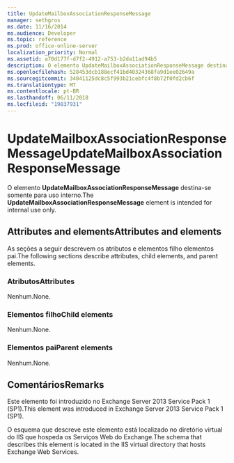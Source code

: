 ```yaml
---
title: UpdateMailboxAssociationResponseMessage
manager: sethgros
ms.date: 11/16/2014
ms.audience: Developer
ms.topic: reference
ms.prod: office-online-server
localization_priority: Normal
ms.assetid: a70d177f-d7f2-4912-a753-b2da11ad94b5
description: O elemento UpdateMailboxAssociationResponseMessage destina-se somente para uso interno.
ms.openlocfilehash: 528453dcb188ecf41bd40324368fa9d1ee02649a
ms.sourcegitcommit: 34041125dc8c5f993b21cebfc4f8b72f0fd2cb6f
ms.translationtype: MT
ms.contentlocale: pt-BR
ms.lasthandoff: 06/11/2018
ms.locfileid: "19837931"
---
```

# <a name="updatemailboxassociationresponsemessage"></a><span data-ttu-id="e2d2d-103">UpdateMailboxAssociationResponseMessage</span><span class="sxs-lookup"><span data-stu-id="e2d2d-103">UpdateMailboxAssociationResponseMessage</span></span>

<span data-ttu-id="e2d2d-104">O elemento **UpdateMailboxAssociationResponseMessage** destina-se somente para uso interno.</span><span class="sxs-lookup"><span data-stu-id="e2d2d-104">The **UpdateMailboxAssociationResponseMessage** element is intended for internal use only.</span></span> 

## <a name="attributes-and-elements"></a><span data-ttu-id="e2d2d-105">Attributes and elements</span><span class="sxs-lookup"><span data-stu-id="e2d2d-105">Attributes and elements</span></span>

<span data-ttu-id="e2d2d-106">As seções a seguir descrevem os atributos e elementos filho elementos pai.</span><span class="sxs-lookup"><span data-stu-id="e2d2d-106">The following sections describe attributes, child elements, and parent elements.</span></span>
  
### <a name="attributes"></a><span data-ttu-id="e2d2d-107">Atributos</span><span class="sxs-lookup"><span data-stu-id="e2d2d-107">Attributes</span></span>

<span data-ttu-id="e2d2d-108">Nenhum.</span><span class="sxs-lookup"><span data-stu-id="e2d2d-108">None.</span></span>
  
### <a name="child-elements"></a><span data-ttu-id="e2d2d-109">Elementos filho</span><span class="sxs-lookup"><span data-stu-id="e2d2d-109">Child elements</span></span>

<span data-ttu-id="e2d2d-110">Nenhum.</span><span class="sxs-lookup"><span data-stu-id="e2d2d-110">None.</span></span>
  
### <a name="parent-elements"></a><span data-ttu-id="e2d2d-111">Elementos pai</span><span class="sxs-lookup"><span data-stu-id="e2d2d-111">Parent elements</span></span>

<span data-ttu-id="e2d2d-112">Nenhum.</span><span class="sxs-lookup"><span data-stu-id="e2d2d-112">None.</span></span>
  
## <a name="remarks"></a><span data-ttu-id="e2d2d-113">Comentários</span><span class="sxs-lookup"><span data-stu-id="e2d2d-113">Remarks</span></span>

<span data-ttu-id="e2d2d-114">Este elemento foi introduzido no Exchange Server 2013 Service Pack 1 (SP1).</span><span class="sxs-lookup"><span data-stu-id="e2d2d-114">This element was introduced in Exchange Server 2013 Service Pack 1 (SP1).</span></span>
  
<span data-ttu-id="e2d2d-115">O esquema que descreve este elemento está localizado no diretório virtual do IIS que hospeda os Serviços Web do Exchange.</span><span class="sxs-lookup"><span data-stu-id="e2d2d-115">The schema that describes this element is located in the IIS virtual directory that hosts Exchange Web Services.</span></span>
  

